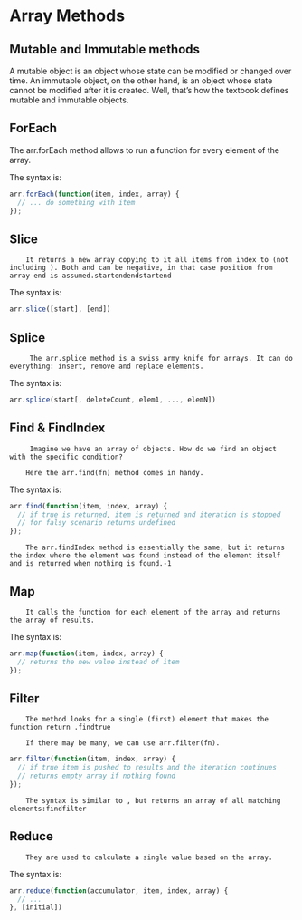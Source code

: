 # Array Methods

## Mutable and Immutable methods

A mutable object is an object whose state can be modified or changed over time. An immutable object, on the other hand, is an object whose state cannot be modified after it is created. Well, that’s how the textbook defines mutable and immutable objects. 

## ForEach

The arr.forEach method allows to run a function for every element of the array.

The syntax is:
```javascript 
arr.forEach(function(item, index, array) {
  // ... do something with item
}); 
```

## Slice

        It returns a new array copying to it all items from index to (not including ). Both and can be negative, in that case position from array end is assumed.startendendstartend

The syntax is:
```javascript 
arr.slice([start], [end])
```


## Splice

         The arr.splice method is a swiss army knife for arrays. It can do everything: insert, remove and replace elements.

The syntax is:

```javascript 
arr.splice(start[, deleteCount, elem1, ..., elemN])
```


## Find & FindIndex

         Imagine we have an array of objects. How do we find an object with the specific condition?

        Here the arr.find(fn) method comes in handy.

The syntax is:

```javascript 
arr.find(function(item, index, array) {
  // if true is returned, item is returned and iteration is stopped
  // for falsy scenario returns undefined
});
```


        The arr.findIndex method is essentially the same, but it returns the index where the element was found instead of the element itself and is returned when nothing is found.-1


## Map

        It calls the function for each element of the array and returns the array of results.

The syntax is:

```javascript 
arr.map(function(item, index, array) {
  // returns the new value instead of item
});
```


## Filter

        The method looks for a single (first) element that makes the function return .findtrue

        If there may be many, we can use arr.filter(fn).
        

```javascript 
arr.filter(function(item, index, array) {
  // if true item is pushed to results and the iteration continues
  // returns empty array if nothing found
});
```

        The syntax is similar to , but returns an array of all matching elements:findfilter


## Reduce

        They are used to calculate a single value based on the array.

The syntax is:

```javascript 
arr.reduce(function(accumulator, item, index, array) {
  // ...
}, [initial])
```